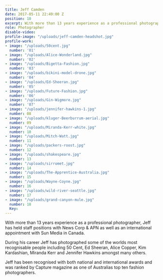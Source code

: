 ```yaml
---
title: Jeff Camden
date: 2017-05-11 22:49:00 Z
position: 10
excerpt: With more than 13 years experience as a professional photographer,
role: Photographer
disable-video: 
profile-image: "/uploads/jeff-camden-headshot.jpg"
profile-work:
- image: "/uploads/50cent.jpg"
  number: '01'
- image: "/uploads/Alice-Wonderland.jpg"
  number: '02'
- image: "/uploads/Bigetta-Fashion.jpg"
  number: '03'
- image: "/uploads/bikini-model-drone.jpg"
  number: '04'
- image: "/uploads/Ed-Sheeran.jpg"
  number: '05'
- image: "/uploads/Future-Fashion.jpg"
  number: '06'
- image: "/uploads/Gin-Wigmore.jpg"
  number: '07'
- image: "/uploads/jennifer-hawkins-1.jpg"
  number: 08
- image: "/uploads/kluger-Beerburrum-aerial.jpg"
  number: 09
- image: "/uploads/Miranda-Kerr-white.jpg"
  number: 10
- image: "/uploads/Mitch-Watt.jpg"
  number: 11
- image: "/uploads/packers-roost.jpg"
  number: 12
- image: "/uploads/shakespeare.jpg"
  number: 13
- image: "/uploads/sirromet.jpg"
  number: 14
- image: "/uploads/The-Apprentice-Australia.jpg"
  number: 15
- image: "/uploads/Wayne-Coyne.jpg"
  number: 16
- image: "/uploads/wild-river-seattle.jpg"
  number: 17
- image: "/uploads/grand-canyon-mule.jpg"
  number: 18
  Key: 
---
```


With more than 13 years experience as a professional photographer, Jeff has held staff positions with News Corp & APN as well as an international appointment with Sun Media in Canada.

During his career Jeff has photographed some of the worlds most recognisable people including 50 Cent, Ed Sheeran, Alice Copper, Kim Kardashian, Miranda Kerr and Jennifer Hawkins amongst many others. 

Jeff has been recognised with both national and international awards and was ranked by Capture magazine as one of Australias top ten fashion photographers. 
